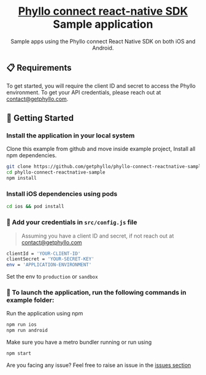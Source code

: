 <h1 align="center">
  <a href="https://docs.getphyllo.com/">
    Phyllo connect react-native SDK
  </a>
  <br>
  Sample application
</h1>
<p align="center">Sample apps using the Phyllo connect React Native SDK on both iOS and Android.</p>

## 📋 Requirements

To get started, you will require the client ID and secret to access the Phyllo environment. To get your API credentials, please reach out at contact@getphyllo.com.

## 🏁 Getting Started

### Install the application in your local system

Clone this example from github and move inside example project, Install all npm dependencies.

```bash
git clone https://github.com/getphyllo/phyllo-connect-reactnative-sample.git
cd phyllo-connect-reactnative-sample
npm install
```

### Install iOS dependencies using pods

```bash
cd ios && pod install
```

### 🔑 Add your credentials in `src/config.js` file

> Assuming you have a client ID and secret, if not reach out at contact@getphyllo.com

```sh
clientId = 'YOUR-CLIENT-ID'
clientSecret = 'YOUR-SECRET-KEY'
env = 'APPLICATION-ENVIRONMENT'
```

Set the env to `production` or `sandbox`

### 🚀 To launch the application, run the following commands in example folder:

Run the application using npm

```bash
npm run ios
npm run android
```

Make sure you have a metro bundler running or run using

```sh
npm start
```

Are you facing any issue? Feel free to raise an issue in the [issues section](<(https://github.com/getphyllo/phyllo-connect-reactnative/issues)>)
